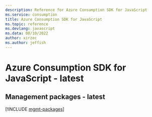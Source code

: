 ```yaml
---
description: Reference for Azure Consumption SDK for JavaScript
ms.service: consumption
title: Azure Consumption SDK for JavaScript
ms.topic: reference
ms.devlang: javascript
ms.data: 08/10/2022
author: xirzec
ms.author: jeffish
---
```

# Azure Consumption SDK for JavaScript - latest

## Management packages - latest
[!INCLUDE [mgmt-packages](consumption-mgmt-index.md)]